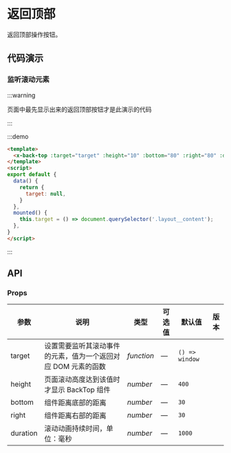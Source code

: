 # 返回顶部
返回顶部操作按钮。

## 代码演示

### 监听滚动元素
:::warning

页面中最先显示出来的返回顶部按钮才是此演示的代码

:::

:::demo
```html
<template>
  <x-back-top :target="target" :height="10" :bottom="80" :right="80" :duration="500" />
</template>
<script>
export default {
  data() {
    return {
      target: null,
    }
  },
  mounted() {
    this.target = () => document.querySelector('.layout__content');
  },
}
</script>
```
:::

## API

### Props
| 参数 | 说明 | 类型 | 可选值 | 默认值 | 版本   |
| ---- | ---- | ---- | ------ | ------ | ------ |
| target  | 设置需要监听其滚动事件的元素，值为一个返回对应 DOM 元素的函数	 | _function_ | — | `() => window` |
| height  | 页面滚动高度达到该值时才显示 BackTop 组件 | _number_ | — | `400` |
| bottom  | 组件距离底部的距离 | _number_ | — | `30` |
| right  | 组件距离右部的距离	 | _number_ | — | `30` |
| duration  | 滚动动画持续时间，单位：毫秒 | _number_ | — | `1000` |
